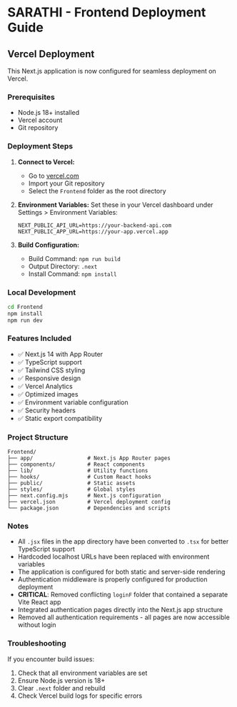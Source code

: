 # SARATHI - Frontend Deployment Guide

## Vercel Deployment

This Next.js application is now configured for seamless deployment on Vercel.

### Prerequisites

- Node.js 18+ installed
- Vercel account
- Git repository

### Deployment Steps

1. **Connect to Vercel:**
   - Go to [vercel.com](https://vercel.com)
   - Import your Git repository
   - Select the `Frontend` folder as the root directory

2. **Environment Variables:**
   Set these in your Vercel dashboard under Settings > Environment Variables:
   ```
   NEXT_PUBLIC_API_URL=https://your-backend-api.com
   NEXT_PUBLIC_APP_URL=https://your-app.vercel.app
   ```

3. **Build Configuration:**
   - Build Command: `npm run build`
   - Output Directory: `.next`
   - Install Command: `npm install`

### Local Development

```bash
cd Frontend
npm install
npm run dev
```

### Features Included

- ✅ Next.js 14 with App Router
- ✅ TypeScript support
- ✅ Tailwind CSS styling
- ✅ Responsive design
- ✅ Vercel Analytics
- ✅ Optimized images
- ✅ Environment variable configuration
- ✅ Security headers
- ✅ Static export compatibility

### Project Structure

```
Frontend/
├── app/                 # Next.js App Router pages
├── components/          # React components
├── lib/                 # Utility functions
├── hooks/               # Custom React hooks
├── public/              # Static assets
├── styles/              # Global styles
├── next.config.mjs      # Next.js configuration
├── vercel.json          # Vercel deployment config
└── package.json         # Dependencies and scripts
```

### Notes

- All `.jsx` files in the app directory have been converted to `.tsx` for better TypeScript support
- Hardcoded localhost URLs have been replaced with environment variables
- The application is configured for both static and server-side rendering
- Authentication middleware is properly configured for production deployment
- **CRITICAL**: Removed conflicting `loginF` folder that contained a separate Vite React app
- Integrated authentication pages directly into the Next.js app structure
- Removed all authentication requirements - all pages are now accessible without login

### Troubleshooting

If you encounter build issues:
1. Check that all environment variables are set
2. Ensure Node.js version is 18+
3. Clear `.next` folder and rebuild
4. Check Vercel build logs for specific errors
